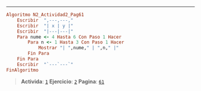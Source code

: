 ---
```ruby
Algoritmo N2_Actividad2_Pag61
	Escribir  ",---,---,"
	Escribir  "| x | y |"
	Escribir  "|---|---|"
	Para nume <- 4 Hasta 6 Con Paso 1 Hacer
		Para n <- 1 Hasta 3 Con Paso 1 Hacer
			Mostrar "| ",nume," | ",n," |"
		Fin Para
	Fin Para
	Escribir  "`---`---`"
FinAlgoritmo
```
> **Activida**: [`1`]()
> **Ejercicio**: [`2`]()
> **Pagina**: [`61`]()
